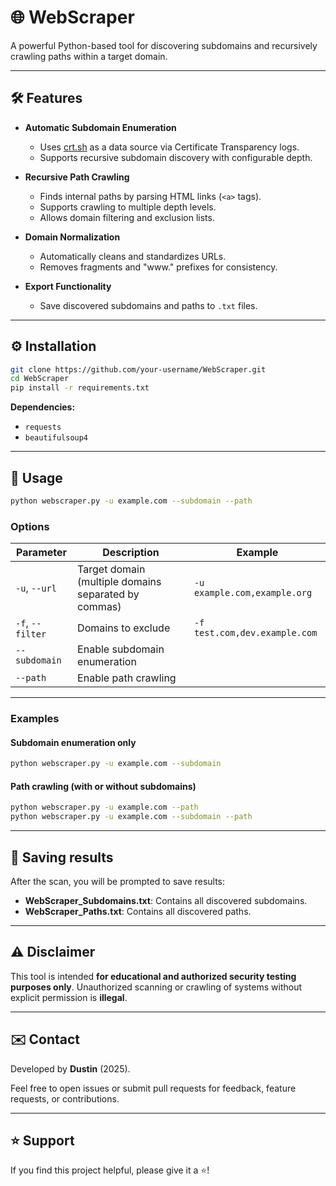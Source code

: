 
# 🌐 WebScraper

A powerful Python-based tool for discovering subdomains and recursively crawling paths within a target domain.

---

## 🛠️ Features

- **Automatic Subdomain Enumeration**
  - Uses [crt.sh](https://crt.sh/) as a data source via Certificate Transparency logs.
  - Supports recursive subdomain discovery with configurable depth.

- **Recursive Path Crawling**
  - Finds internal paths by parsing HTML links (`<a>` tags).
  - Supports crawling to multiple depth levels.
  - Allows domain filtering and exclusion lists.

- **Domain Normalization**
  - Automatically cleans and standardizes URLs.
  - Removes fragments and "www." prefixes for consistency.

- **Export Functionality**
  - Save discovered subdomains and paths to `.txt` files.

---

## ⚙️ Installation

```bash
git clone https://github.com/your-username/WebScraper.git
cd WebScraper
pip install -r requirements.txt
```

**Dependencies:**
- `requests`
- `beautifulsoup4`

---

## 🚀 Usage

```bash
python webscraper.py -u example.com --subdomain --path
```

### Options

| Parameter         | Description                                      | Example                            |
|-------------------|--------------------------------------------------|------------------------------------|
| `-u`, `--url`     | Target domain (multiple domains separated by commas) | `-u example.com,example.org`  |
| `-f`, `--filter`  | Domains to exclude                               | `-f test.com,dev.example.com` |
| `--subdomain`     | Enable subdomain enumeration                     |                                    |
| `--path`          | Enable path crawling                              |                                    |

---

### Examples

#### Subdomain enumeration only

```bash
python webscraper.py -u example.com --subdomain
```

#### Path crawling (with or without subdomains)

```bash
python webscraper.py -u example.com --path
python webscraper.py -u example.com --subdomain --path
```

---

## 💾 Saving results

After the scan, you will be prompted to save results:

- **WebScraper_Subdomains.txt**: Contains all discovered subdomains.
- **WebScraper_Paths.txt**: Contains all discovered paths.

---

## ⚠️ Disclaimer

This tool is intended **for educational and authorized security testing purposes only**. Unauthorized scanning or crawling of systems without explicit permission is **illegal**.

---

## ✉️ Contact

Developed by **Dustin** (2025).

Feel free to open issues or submit pull requests for feedback, feature requests, or contributions.

---

## ⭐ Support

If you find this project helpful, please give it a ⭐!
